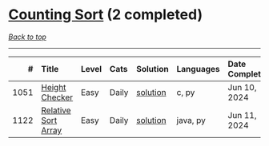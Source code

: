 # [Counting Sort](<https://leetcode.com/tag/Counting-Sort/>) (2 completed)

*[Back to top](<../../README.md>)*

------

|    # | Title                                                                      | Level   | Cats   | Solution                                       | Languages   | Date Complete   |
|-----:|:---------------------------------------------------------------------------|:--------|:-------|:-----------------------------------------------|:------------|:----------------|
| 1051 | [Height Checker](<https://leetcode.com/problems/height-checker>)           | Easy    | Daily  | [solution](<../_1051. Height Checker.md>)      | c, py       | Jun 10, 2024    |
| 1122 | [Relative Sort Array](<https://leetcode.com/problems/relative-sort-array>) | Easy    | Daily  | [solution](<../_1122. Relative Sort Array.md>) | java, py    | Jun 11, 2024    |